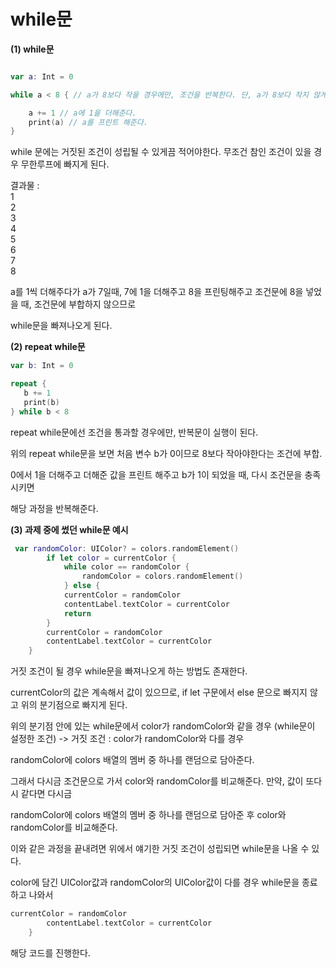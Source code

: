 while문
=== 

**(1) while문**

```swift

var a: Int = 0

while a < 8 { // a가 8보다 작을 경우에만, 조건을 반복한다. 단, a가 8보다 작지 않게 될 경우, 반복을 종료한다. 

    a += 1 // a에 1을 더해준다.
    print(a) // a를 프린트 해준다.
}
```

while 문에는 거짓된 조건이 성립될 수 있게끔 적어야한다. 무조건 참인 조건이 있을 경우 무한루프에 빠지게 된다.   

결과물 :     
1   
2    
3    
4    
5    
6    
7    
8    

a를 1씩 더해주다가 a가 7일때, 7에 1을 더해주고 8을 프린팅해주고 조건문에 8을 넣었을 때, 조건문에 부합하지 않으므로

while문을 빠져나오게 된다. 

**(2) repeat while문**

```swift
var b: Int = 0

repeat {
   b += 1
   print(b)
} while b < 8
```

repeat while문에선 조건을 통과할 경우에만, 반복문이 실행이 된다. 

위의 repeat while문을 보면 처음 변수 b가 0이므로 8보다 작아야한다는 조건에 부합.

0에서 1을 더해주고 더해준 값을 프린트 해주고 b가 1이 되었을 때, 다시 조건문을 충족시키면

해당 과정을 반복해준다. 

**(3) 과제 중에 썼던 while문 예시**

```swift
 var randomColor: UIColor? = colors.randomElement()
        if let color = currentColor {
            while color == randomColor {
                randomColor = colors.randomElement()
            } else {
            currentColor = randomColor
            contentLabel.textColor = currentColor
            return
        }
        currentColor = randomColor
        contentLabel.textColor = currentColor
    }
```

거짓 조건이 될 경우 while문을 빠져나오게 하는 방법도 존재한다.

currentColor의 값은 계속해서 값이 있으므로, if let 구문에서 else 문으로 빠지지 않고 위의 분기점으로 빠지게 된다.

위의 분기점 안에 있는 while문에서 color가 randomColor와 같을 경우 (while문이 설정한 조건) -> 거짓 조건 : color가 randomColor와 다를 경우   

randomColor에 colors 배열의 멤버 중 하나를 랜덤으로 담아준다.   

그래서 다시금 조건문으로 가서 color와 randomColor를 비교해준다. 만약, 값이 또다시 같다면 다시금   

randomColor에 colors 배열의 멤버 중 하나를 랜덤으로 담아준 후 color와 randomColor를 비교해준다.   

이와 같은 과정을 끝내려면 위에서 얘기한 거짓 조건이 성립되면 while문을 나올 수 있다.   

color에 담긴 UIColor값과 randomColor의 UIColor값이 다를 경우 while문을 종료하고 나와서 

```swift
currentColor = randomColor
        contentLabel.textColor = currentColor
    }
```
해당 코드를 진행한다. 



































